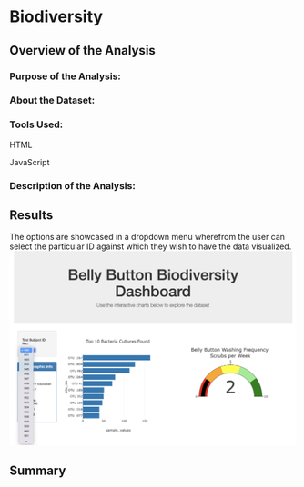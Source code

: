 # Biodiversity
## Overview of the Analysis
### Purpose of the Analysis:
### About the Dataset:
### Tools Used:
HTML

JavaScript

### Description of the Analysis:
## Results
The options are showcased in a dropdown menu wherefrom the user can select the particular ID against which they wish to have the data visualized.
![Options Dropdown Menu](https://github.com/SohaT7/Biodiversity/blob/main/Images/OptionsDropdown.png)

## Summary



